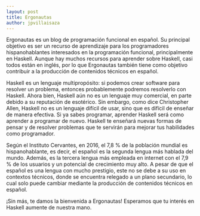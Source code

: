 ```yaml
---
layout: post
title: Ergonautas
author: jpvillaisaza
---
```


Ergonautas es un blog de programación funcional en español. Su
principal objetivo es ser un recurso de aprendizaje para los
programadores hispanohablantes interesados en la programación
funcional, principalmente en Haskell. Aunque hay muchos recursos para
aprender sobre Haskell, casi todos están en inglés, por lo que
Ergonautas también tiene como objetivo contribuir a la producción de
contenidos técnicos en español.

Haskell es un lenguaje multipropósito: si podemos crear software para
resolver un problema, entonces probablemente podremos resolverlo con
Haskell. Ahora bien, Haskell aún no es un lenguaje muy comercial, en
parte debido a su reputación de esotérico. Sin embargo, como dice
Christopher Allen, Haskell no es un lenguaje difícil de usar, sino que
es difícil de enseñar de manera efectiva. Si ya sabes programar,
aprender Haskell será como aprender a programar de nuevo. Haskell te
enseñará nuevas formas de pensar y de resolver problemas que te
servirán para mejorar tus habilidades como programador.

Según el Instituto Cervantes, en 2016, el 7,8 % de la población
mundial es hispanohablante, es decir, el español es la segunda lengua
más hablada del mundo. Además, es la tercera lengua más empleada en
internet con el 7,9 % de los usuarios y un potencial de crecimiento
muy alto. A pesar de que el español es una lengua con mucho prestigio,
este no se debe a su uso en contextos técnicos, donde se encuentra
relegado a un plano secundario, lo cual solo puede cambiar mediante la
producción de contenidos técnicos en español.

¡Sin más, te damos la bienvenida a Ergonautas! Esperamos que tu
interés en Haskell aumente de nuestra mano.

